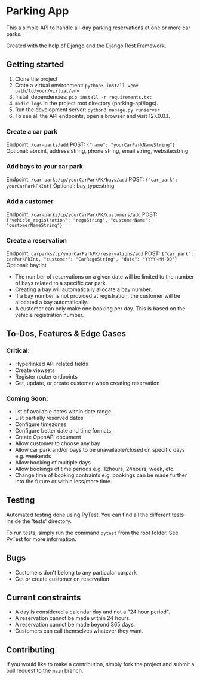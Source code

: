 # Parking App

This a simple API to handle all-day parking reservations at one or more car parks.

Created with the help of Django and the Django Rest Framework.

## Getting started

1. Clone the project
2. Crate a virtual environment: `python3 install venv path/to/your/virtual/env`
3. Install dependencies: `pip install -r requirements.txt`
4. `mkdir logs` in the project root directory (parking-api/logs).
5. Run the development server: `python3 manage.py runserver`
6. To see all the API endpoints, open a browser and visit 127.0.0.1.

### Create a car park
Endpoint: `/car-parks/add`
POST: `{"name": "yourCarParkNameString"}`
Optional: abn:int, address:string, phone:string, email:string, website:string

### Add bays to your car park
Endpoint: `/car-parks/cp/yourCarParkPK/bays/add`
POST: `{"car_park": yourCarParkPkInt}`
Optional: bay_type:string

### Add a customer
Endpoint: `/car-parks/cp/yourCarParkPK/customers/add`
POST: `{"vehicle_registration": "regoString", "customerName": "customerNameString"}`

### Create a reservation
Endpoint: `carparks/cp/yourCarParkPK/reservations/add`
POST: `{"car_park": carParkPkInt, "customer": "CarRegoString", "date": "YYYY-MM-DD"}`
Optional: bay:int

* The number of reservations on a given date will be limited to the number of bays related to a specific car park.
* Creating a bay will automatically allocate a bay number.
* If a bay number is not provided at registration, the customer will be allocated a bay automatically.
* A customer can only make one booking per day. This is based on the vehicle registration number.

## To-Dos, Features & Edge Cases

### Critical:
- Hyperlinked API related fields
- Create viewsets
- Register router endpoints
- Get, update, or create customer when creating reservation

### Coming Soon:
- list of available dates within date range
- List partially reserved dates
- Configure timezones
- Configure better date and time formats
- Create OpenAPI document
- Allow customer to choose any bay
- Allow car park and/or bays to be unavailable/closed on specific days e.g. weekends
- Allow booking of multiple days
- Allow bookings of time periods e.g. 12hours, 24hours, week, etc.
- Change time of booking contraints e.g. bookings can be made further into the future or within less/more time.

## Testing

Automated testing done using PyTest. You can find all the different tests inside the 'tests' directory.

To run tests, simply run the command `pytest` from the root folder. See PyTest for more information.

## Bugs

- Customers don't belong to any particular carpark
- Get or create customer on reservation

## Current constraints

- A day is considered a calendar day and not a "24 hour period".
- A reservation cannot be made within 24 hours.
- A reservation cannot be made beyond 365 days.
- Customers can call themselves whatever they want.

## Contributing

If you would like to make a contribution, simply fork the project and submit a pull request to the `main` branch.
